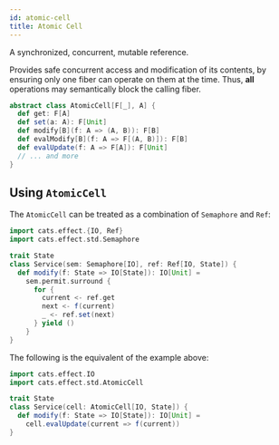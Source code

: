 ```yaml
---
id: atomic-cell
title: Atomic Cell
---
```


A synchronized, concurrent, mutable reference.

Provides safe concurrent access and modification of its contents, by ensuring only one fiber
can operate on them at the time. Thus, **all** operations may semantically block the
calling fiber.

```scala mdoc:silent
abstract class AtomicCell[F[_], A] {
  def get: F[A]
  def set(a: A): F[Unit]
  def modify[B](f: A => (A, B)): F[B]
  def evalModify[B](f: A => F[(A, B)]): F[B]
  def evalUpdate(f: A => F[A]): F[Unit]
  // ... and more
}
```

## Using `AtomicCell`

The `AtomicCell` can be treated as a combination of `Semaphore` and `Ref`:
```scala mdoc:reset:silent
import cats.effect.{IO, Ref}
import cats.effect.std.Semaphore

trait State
class Service(sem: Semaphore[IO], ref: Ref[IO, State]) {
  def modify(f: State => IO[State]): IO[Unit] = 
    sem.permit.surround {
      for {
        current <- ref.get
        next <- f(current)
        _ <- ref.set(next) 
      } yield ()
    }
}
```

The following is the equivalent of the example above:
```scala mdoc:reset:silent
import cats.effect.IO
import cats.effect.std.AtomicCell

trait State
class Service(cell: AtomicCell[IO, State]) {
  def modify(f: State => IO[State]): IO[Unit] = 
    cell.evalUpdate(current => f(current))
}
```
